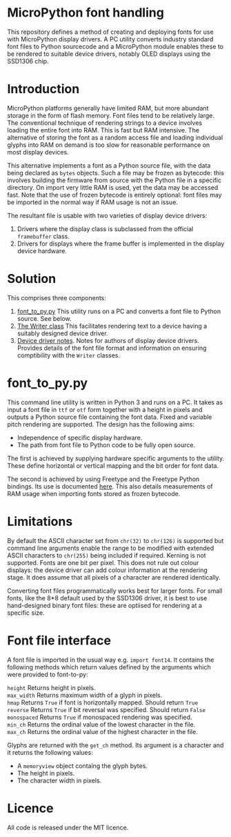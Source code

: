 # MicroPython font handling

This repository defines a method of creating and deploying fonts for use with
MicroPython display drivers. A PC utility converts industry standard font files
to Python sourcecode and a MicroPython module enables these to be rendered to
suitable device drivers, notably OLED displays using the SSD1306 chip.

# Introduction

MicroPython platforms generally have limited RAM, but more abundant storage in
the form of flash memory. Font files tend to be relatively large. The
conventional technique of rendering strings to a device involves loading the
entire font into RAM. This is fast but RAM intensive. The alternative of storing
the font as a random access file and loading individual glyphs into RAM on
demand is too slow for reasonable performance on most display devices.

This alternative implements a font as a Python source file, with the data being
declared as `bytes` objects. Such a file may be frozen as bytecode: this
involves building the firmware from source with the Python file in a specific
directory. On import very little RAM is used, yet the data may be accessed
fast. Note that the use of frozen bytecode is entirely optional: font files may
be imported in the normal way if RAM usage is not an issue.

The resultant file is usable with two varieties of display device drivers:

 1. Drivers where the display class is subclassed from the official
 `framebuffer` class.
 2. Drivers for displays where the frame buffer is implemented in the display
 device hardware.

# Solution

This comprises three components:

 1. [font_to_py.py](./FONT_TO_PY.md) This utility runs on a PC and converts a
 font file to Python source. See below.
 2. [The Writer class](./writer/WRITER.md) This facilitates rendering text to a
 device having a suitably designed device driver.
 3. [Device driver notes](./writer/DRIVERS.md). Notes for authors of display
 device drivers. Provides details of the font file format and information on
 ensuring comptibility with the `Writer` classes.

# font_to_py.py

This command line utility is written in Python 3 and runs on a PC. It takes
as input a font file in `ttf` or `otf` form together with a height in pixels
and outputs a Python source file containing the font data. Fixed and variable
pitch rendering are supported. The design has the following aims:

 * Independence of specific display hardware.
 * The path from font file to Python code to be fully open source.

The first is achieved by supplying hardware specific arguments to the utility.
These define horizontal or vertical mapping and the bit order for font data.

The second is achieved by using Freetype and the Freetype Python bindings. Its
use is documented [here](./FONT_TO_PY.md). This also details measurements of
RAM usage when importing fonts stored as frozen bytecode.

# Limitations

By default the ASCII character set from `chr(32)` to `chr(126)` is supported
but command line arguments enable the range to be modified with extended ASCII
characters to `chr(255)` being included if required. Kerning is not supported.
Fonts are one bit per pixel. This does not rule out colour displays: the device
driver can add colour information at the rendering stage. It does assume that
all pixels of a character are rendered identically.

Converting font files programmatically works best for larger fonts. For small
fonts, like the 8*8 default used by the SSD1306 driver, it is best to use
hand-designed binary font files: these are optiised for rendering at a specific
size.

# Font file interface

A font file is imported in the usual way e.g. `import font14`. It contains
the following methods which return values defined by the arguments which were
provided to font-to-py:

`height` Returns height in pixels.  
`max_width` Returns maximum width of a glyph in pixels.  
`hmap` Returns `True` if font is horizontally mapped. Should return `True`  
`reverse` Returns `True` if bit reversal was specified. Should return `False`  
`monospaced` Returns `True` if monospaced rendering was specified.  
`min_ch` Returns the ordinal value of the lowest character in the file.  
`max_ch` Returns the ordinal value of the highest character in the file.

Glyphs are returned with the `get_ch` method. Its argument is a character
and it returns the following values:

 * A `memoryview` object containg the glyph bytes.
 * The height in pixels.
 * The character width in pixels.

# Licence

All code is released under the MIT licence.
